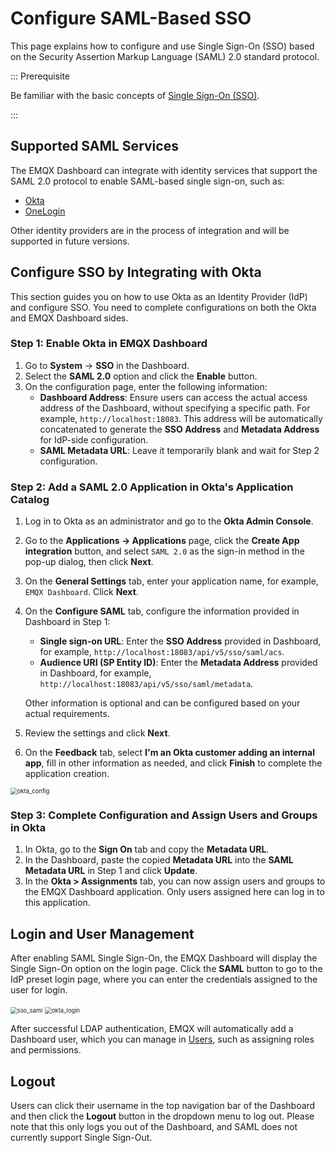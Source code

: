 # Configure SAML-Based SSO

This page explains how to configure and use Single Sign-On (SSO) based on the Security Assertion Markup Language (SAML) 2.0 standard protocol.

::: Prerequisite

Be familiar with the basic concepts of [Single Sign-On (SSO)](./sso.md).

:::

## Supported SAML Services

The EMQX Dashboard can integrate with identity services that support the SAML 2.0 protocol to enable SAML-based single sign-on, such as:

- [Okta](https://www.okta.com/)
- [OneLogin](https://www.onelogin.com/)

Other identity providers are in the process of integration and will be supported in future versions.

## Configure SSO by Integrating with Okta 

This section guides you on how to use Okta as an Identity Provider (IdP) and configure SSO. You need to complete configurations on both the Okta and EMQX Dashboard sides.

### Step 1: Enable Okta in EMQX Dashboard

1. Go to **System** -> **SSO** in the Dashboard.
2. Select the **SAML 2.0** option and click the **Enable** button.
3. On the configuration page, enter the following information:
   - **Dashboard Address**: Ensure users can access the actual access address of the Dashboard, without specifying a specific path. For example, `http://localhost:18083`. This address will be automatically concatenated to generate the **SSO Address** and **Metadata Address** for IdP-side configuration.
   - **SAML Metadata URL**: Leave it temporarily blank and wait for Step 2 configuration.
### Step 2: Add a SAML 2.0 Application in Okta's Application Catalog

1. Log in to Okta as an administrator and go to the **Okta Admin Console**.

2. Go to the **Applications -> Applications** page, click the **Create App integration** button, and select `SAML 2.0` as the sign-in method in the pop-up dialog, then click **Next**.

3. On the **General Settings** tab, enter your application name, for example, `EMQX Dashboard`. Click **Next**.

4. On the **Configure SAML** tab, configure the information provided in Dashboard in Step 1:

   - **Single sign-on URL**: Enter the **SSO Address** provided in Dashboard, for example, `http://localhost:18083/api/v5/sso/saml/acs`.
   - **Audience URI (SP Entity ID)**: Enter the **Metadata Address** provided in Dashboard, for example, `http://localhost:18083/api/v5/sso/saml/metadata`.

   Other information is optional and can be configured based on your actual requirements.

5. Review the settings and click **Next**.

6. On the **Feedback** tab, select **I'm an Okta customer adding an internal app**, fill in other information as needed, and click **Finish** to complete the application creation.

<img src="./assets/okta_config.png" alt="okta_config" style="zoom:67%;" />

### Step 3: Complete Configuration and Assign Users and Groups in Okta

1. In Okta, go to the **Sign On** tab and copy the **Metadata URL**.
2. In the Dashboard, paste the copied **Metadata URL** into the **SAML Metadata URL** in Step 1 and click **Update**.
3. In the **Okta > Assignments** tab, you can now assign users and groups to the EMQX Dashboard application. Only users assigned here can log in to this application.

## Login and User Management

After enabling SAML Single Sign-On, the EMQX Dashboard will display the Single Sign-On option on the login page. Click the **SAML** button to go to the IdP preset login page, where you can enter the credentials assigned to the user for login.

<img src="./assets/sso_saml.png" alt="sso_saml" style="zoom:67%;" />

<img src="./assets/okta_login.png" alt="okta_login" style="zoom:67%;" />

After successful LDAP authentication, EMQX will automatically add a Dashboard user, which you can manage in [Users](./system.md#users), such as assigning roles and permissions.

## Logout

Users can click their username in the top navigation bar of the Dashboard and then click the **Logout** button in the dropdown menu to log out. Please note that this only logs you out of the Dashboard, and SAML does not currently support Single Sign-Out.
